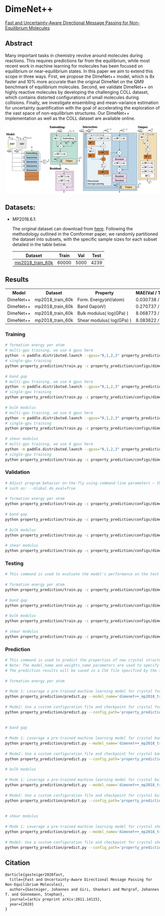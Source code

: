 # DimeNet++

[Fast and Uncertainty-Aware Directional Message Passing for Non-Equilibrium Molecules](https://arxiv.org/abs/2011.14115)

## Abstract

Many important tasks in chemistry revolve around molecules during reactions. This requires predictions far from the equilibrium, while most recent work in machine learning for molecules has been focused on equilibrium or near-equilibrium states. In this paper we aim to extend this scope in three ways. First, we propose the DimeNet++ model, which is 8x faster and 10% more accurate than the original DimeNet on the QM9 benchmark of equilibrium molecules. Second, we validate DimeNet++ on highly reactive molecules by developing the challenging COLL dataset, which contains distorted configurations of small molecules during collisions. Finally, we investigate ensembling and mean-variance estimation for uncertainty quantification with the goal of accelerating the exploration of the vast space of non-equilibrium structures. Our DimeNet++ implementation as well as the COLL dataset are available online.


![DimeNet++](../../docs/DimeNet++.png)

## Datasets:

- MP2018.6.1:

    The original dataset can download from [here](https://figshare.com/ndownloader/files/15087992). Following the methodology outlined in the Comformer paper, we randomly partitioned the dataset into subsets, with the specific sample sizes for each subset detailed in the table below.

    |                                   Dataset                                    | Train |  Val  | Test  |
    | :--------------------------------------------------------------------------: | :---: | :---: | :---: |
    | [mp2018_train_60k](https://paddle-org.bj.bcebos.com/paddlematerial/datasets/mp2018/mp2018_train_60k.zip) | 60000 | 5000  | 4239  |

## Results

<table>
    <head>
        <tr>
            <th  nowrap="nowrap">Model</th>
            <th  nowrap="nowrap">Dataset</th>
            <th  nowrap="nowrap">Property</th>
            <th  nowrap="nowrap">MAE(Val / Test dataset)</th>
            <th  nowrap="nowrap">GPUs</th>
            <th  nowrap="nowrap">Training time</th>
            <th  nowrap="nowrap">Config</th>
            <th  nowrap="nowrap">Checkpoint | Log</th>
        </tr>
    </head>
    <body>
        <tr>
            <td  nowrap="nowrap">DimeNet++</td>
            <td  nowrap="nowrap">mp2018_train_60k</td>
            <td  nowrap="nowrap">Form. Energy(eV/atom)</td>
            <td  nowrap="nowrap">0.030738 / 0.032307</td>
            <td  nowrap="nowrap">4</td>
            <td  nowrap="nowrap">19 hours 54 min</td>
            <td  nowrap="nowrap"><a href="dimenet++_mp2018_train_60k_e_form.yaml">dimenet++_mp2018_train_60k_e_form</a></td>
            <td  nowrap="nowrap"><a href="https://paddle-org.bj.bcebos.com/paddlematerial/checkpoints/property_prediction/dimenet%2B%2B/dimenetpp_mp2018_train_60k_e_form.zip">checkpoint | log</a></td>
        </tr>  
        <tr>
            <td  nowrap="nowrap">DimeNet++</td>
            <td  nowrap="nowrap">mp2018_train_60k</td>
            <td  nowrap="nowrap">Band Gap(eV)</td>
            <td  nowrap="nowrap">0.270737 / 0.282961</td>
            <td  nowrap="nowrap">4</td>
            <td  nowrap="nowrap">23 hours</td>
            <td  nowrap="nowrap"><a href="dimenet++_mp2018_train_60k_band_gap.yaml">dimenet++_mp2018_train_60k_band_gap</a></td>
            <td  nowrap="nowrap"><a href="https://paddle-org.bj.bcebos.com/paddlematerial/checkpoints/property_prediction/dimenet%2B%2B/dimenetpp_mp2018_train_60k_band_gap.zip">checkpoint | log</a></td>
        </tr>  
        <tr>
            <td  nowrap="nowrap">DimeNet++</td>
            <td  nowrap="nowrap">mp2018_train_60k</td>
            <td  nowrap="nowrap">Bulk modulus( log(GPa) )</td>
            <td  nowrap="nowrap">8.068773 / 7.031967</td>
            <td  nowrap="nowrap">4</td>
            <td  nowrap="nowrap">~1 hour 38 min</td>
            <td  nowrap="nowrap"><a href="dimenet++_mp2018_train_60k_K.yaml">dimenet++_mp2018_train_60k_k</a></td>
            <td  nowrap="nowrap"><a href="https://paddle-org.bj.bcebos.com/paddlematerial/checkpoints/property_prediction/dimenet%2B%2B/dimenetpp_mp2018_train_60k_K.zip">checkpoint | log</a></td>
        </tr>
        <tr>
            <td  nowrap="nowrap">DimeNet++</td>
            <td  nowrap="nowrap">mp2018_train_60k</td>
            <td  nowrap="nowrap">Shear modulus( log(GPa) )</td>
            <td  nowrap="nowrap">8.083622 / 7.122238</td>
            <td  nowrap="nowrap">4</td>
            <td  nowrap="nowrap">~1 hour 38 min</td>
            <td  nowrap="nowrap"><a href="dimenet++_mp2018_train_60k_G.yaml">dimenet++_mp2018_train_60k_G</a></td>
            <td  nowrap="nowrap"><a href="https://paddle-org.bj.bcebos.com/paddlematerial/checkpoints/property_prediction/dimenet%2B%2B/dimenetpp_mp2018_train_60k_G.zip">checkpoint | log</a></td>
        </tr>
    </body>
</table>

### Training
```bash
# formation energy per atom
# multi-gpu training, we use 4 gpus here
python -m paddle.distributed.launch --gpus="0,1,2,3" property_prediction/train.py -c property_prediction/configs/dimenet++/dimenet++_mp2018_train_60k_e_form.yaml
# single-gpu training
python property_prediction/train.py -c property_prediction/configs/dimenet++/dimenet++_mp2018_train_60k_e_form.yaml

# band gap
# multi-gpu training, we use 4 gpus here
python -m paddle.distributed.launch --gpus="0,1,2,3" property_prediction/train.py -c property_prediction/configs/dimenet++/dimenet++_mp2018_train_60k_band_gap.yaml
# single-gpu training
python property_prediction/train.py -c property_prediction/configs/dimenet++/dimenet++_mp2018_train_60k_band_gap.yaml

# bulk modulus
# multi-gpu training, we use 4 gpus here
python -m paddle.distributed.launch --gpus="0,1,2,3" property_prediction/train.py -c property_prediction/configs/dimenet++/dimenet++_mp2018_train_60k_K.yaml
# single-gpu training
python property_prediction/train.py -c property_prediction/configs/dimenet++/dimenet++_mp2018_train_60k_K.yaml

# shear modulus
# multi-gpu training, we use 4 gpus here
python -m paddle.distributed.launch --gpus="0,1,2,3" property_prediction/train.py -c property_prediction/configs/dimenet++/dimenet++_mp2018_train_60k_G.yaml
# single-gpu training
python property_prediction/train.py -c property_prediction/configs/dimenet++/dimenet++_mp2018_train_60k_G.yaml
```

### Validation
```bash
# Adjust program behavior on-the-fly using command-line parameters – this provides a convenient way to customize settings without modifying the configuration file directly.
# such as: --Global.do_eval=True

# formation energy per atom
python property_prediction/train.py -c property_prediction/configs/dimenet++/dimenet++_mp2018_train_60k_e_form.yaml Global.do_eval=True Global.do_train=False Global.do_test=False Trainer.pretrained_model_path='your model path(*.pdparams)'

# band gap
python property_prediction/train.py -c property_prediction/configs/dimenet++/dimenet++_mp2018_train_60k_band_gap.yaml Global.do_eval=True Global.do_train=False Global.do_test=False Trainer.pretrained_model_path='your model path(*.pdparams)'

# bulk modulus
python property_prediction/train.py -c property_prediction/configs/dimenet++/dimenet++_mp2018_train_60k_K.yaml Global.do_eval=True Global.do_train=False Global.do_test=False Trainer.pretrained_model_path='your model path(*.pdparams)'

# shear modulus
python property_prediction/train.py -c property_prediction/configs/dimenet++/dimenet++_mp2018_train_60k_G.yaml Global.do_eval=True Global.do_train=False Global.do_test=False Trainer.pretrained_model_path='your model path(*.pdparams)'
```

### Testing
```bash
# This command is used to evaluate the model's performance on the test dataset.

# formation energy per atom
python property_prediction/train.py -c property_prediction/configs/dimenet++/dimenet++_mp2018_train_60k_e_form.yaml Global.do_test=True Global.do_train=False Global.do_eval=False Trainer.pretrained_model_path='your model path(*.pdparams)'

# band gap
python property_prediction/train.py -c property_prediction/configs/dimenet++/dimenet++_mp2018_train_60k_band_gap.yaml Global.do_test=True Global.do_train=False Global.do_eval=False Trainer.pretrained_model_path='your model path(*.pdparams)'

# bulk modulus
python property_prediction/train.py -c property_prediction/configs/dimenet++/dimenet++_mp2018_train_60k_K.yaml Global.do_test=True Global.do_train=False Global.do_eval=False Trainer.pretrained_model_path='your model path(*.pdparams)'

# shear modulus
python property_prediction/train.py -c property_prediction/configs/dimenet++/dimenet++_mp2018_train_60k_G.yaml Global.do_test=True Global.do_train=False Global.do_eval=False Trainer.pretrained_model_path='your model path(*.pdparams)'
```

### Prediction

```bash
# This command is used to predict the properties of new crystal structures using a trained model.
# Note: The model_name and weights_name parameters are used to specify the pre-trained model and its corresponding weights. The cif_file_path parameter is used to specify the path to the CIF files for which properties need to be predicted.
# The prediction results will be saved in a CSV file specified by the save_path parameter. Default save_path is 'result.csv'.

# formation energy per atom

# Mode 1: Leverage a pre-trained machine learning model for crystal formation energy prediction. The implementation includes automated model download functionality, eliminating the need for manual configuration.
python property_prediction/predict.py --model_name='dimenet++_mp2018_train_60k_e_form' --weights_name='best.pdparams' --cif_file_path='./property_prediction/example_data/cifs/'

# Mode2: Use a custom configuration file and checkpoint for crystal formation energy prediction. This approach allows for more flexibility and customization.
python property_prediction/predict.py --config_path='property_prediction/configs/dimenet++/dimenet++_mp2018_train_60k_e_form.yaml' --checkpoint_path='you_checkpoint_path.pdparams' --cif_file_path='./property_prediction/example_data/cifs/'


# band gap

# Mode 1: Leverage a pre-trained machine learning model for crystal band gap prediction. The implementation includes automated model download functionality, eliminating the need for manual configuration.
python property_prediction/predict.py --model_name='dimenet++_mp2018_train_60k_band_gap' --weights_name='best.pdparams' --cif_file_path='./property_prediction/example_data/cifs/'

# Mode2: Use a custom configuration file and checkpoint for crystal band gap prediction. This approach allows for more flexibility and customization.
python property_prediction/predict.py --config_path='property_prediction/configs/dimenet++/dimenet++_mp2018_train_60k_band_gap.yaml' --checkpoint_path='you_checkpoint_path.pdparams' --cif_file_path='./property_prediction/example_data/cifs/'

# bulk modulus

# Mode 1: Leverage a pre-trained machine learning model for crystal bulk modulus prediction. The implementation includes automated model download functionality, eliminating the need for manual configuration.
python property_prediction/predict.py --model_name='dimenet++_mp2018_train_60k_K' --weights_name='best.pdparams' --cif_file_path='./property_prediction/example_data/cifs/'

# Mode2: Use a custom configuration file and checkpoint for crystal bulk modulus prediction. This approach allows for more flexibility and customization.
python property_prediction/predict.py --config_path='property_prediction/configs/dimenet++/dimenet++_mp2018_train_60k_K.yaml' --checkpoint_path='you_checkpoint_path.pdparams' --cif_file_path='./property_prediction/example_data/cifs/'


# shear modulus

# Mode 1: Leverage a pre-trained machine learning model for crystal shear modulus prediction. The implementation includes automated model download functionality, eliminating the need for manual configuration.
python property_prediction/predict.py --model_name='dimenet++_mp2018_train_60k_G' --weights_name='best.pdparams' --cif_file_path='./property_prediction/example_data/cifs/'

# Mode2: Use a custom configuration file and checkpoint for crystal shear modulus prediction. This approach allows for more flexibility and customization.
python property_prediction/predict.py --config_path='property_prediction/configs/dimenet++/dimenet++_mp2018_train_60k_G.yaml' --checkpoint_path='you_checkpoint_path.pdparams' --cif_file_path='./property_prediction/example_data/cifs/'
```


## Citation
```
@article{gasteiger2020fast,
  title={Fast and Uncertainty-Aware Directional Message Passing for Non-Equilibrium Molecules},
  author={Gasteiger, Johannes and Giri, Shankari and Margraf, Johannes T. and Günnemann, Stephan},
  journal={arXiv preprint arXiv:2011.14115},
  year={2020}
}
```
